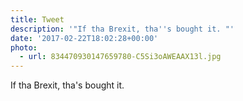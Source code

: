 ```yaml
---
title: Tweet
description: '"If tha Brexit, tha''s bought it. "'
date: '2017-02-22T18:02:28+00:00'
photo:
  - url: 834470930147659780-C5Si3oAWEAAX13l.jpg
---
```

If tha Brexit, tha's bought it. 
